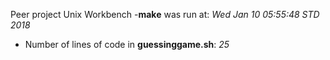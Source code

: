 Peer project Unix Workbench
-**make** was run at: 
 *Wed Jan 10 05:55:48 STD 2018*
- Number of lines of code in **guessinggame.sh**: 
 *25*
